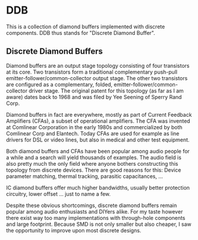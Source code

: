 # DDB

This is a collection of diamond buffers implemented with discrete components. DDB thus stands for "Discrete Diamond Buffer".

## Discrete Diamond Buffers

Diamond buffers are an output stage topology consisting of four transistors at its core. 
Two transistors form a traditional complementary push-pull emitter-follower/common-collector output stage. 
The other two transistors are configured as a complementary, folded, emitter-follower/common-collector driver stage.
The original patent for this topology (as far as I am aware) dates back to 1968 and was filed by Yee Seening of Sperry Rand Corp.

Diamond buffers in fact are everywhere, mostly as part of Current Feedback Amplifiers (CFAs), a subset of operational amplifiers.
The CFA was invented at Comlinear Corporation in the early 1980s and commercialized by both Comlinear Corp and Elantech.
Today CFAs are used for example as line drivers for DSL or video lines, but also in medical and other test equipment.

Both diamond buffers and CFAs have been popular among audio people for a while and a search will yield thousands of examples.
The audio field is also pretty much the only field where anyone bothers constructing this topology from discrete devices.
There are good reasons for this: Device parameter matching, thermal tracking, parasitic capacitances, ...

IC diamond buffers offer much higher bandwidths, usually better protection circuitry, lower offset ... just to name a few.

Despite these obvious shortcomings, discrete diamond buffers remain popular among audio enthusiasts and DIYers alike.
For my taste however there exist way too many implementations with through-hole components and large footprint.
Because SMD is not only smaller but also cheaper, I saw the opportunity to improve upon most discrete designs.
